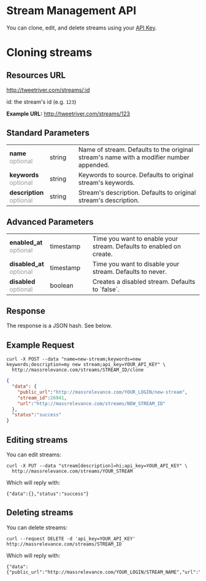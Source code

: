 # Stream Management API

You can clone, edit, and delete streams using your [API Key](http://massrelevance.com/profile/edit).

# Cloning streams

## Resources URL

http://tweetriver.com/streams/:id

id: the stream's id (e.g. `123`)<br />

**Example URL:** http://tweetriver.com/streams/123

## Standard Parameters

<table>
  <tr>
    <td>
      <strong>name</strong>
      <br /><span style="color: #999;">optional</span>
    </td>
    <td>string</td>
    <td></td>
    <td>
      Name of stream. Defaults to the original stream's name with a modifier number appended.
    </td>
  </tr>
  <tr>
    <td>
      <strong>keywords</strong>
      <br /><span style="color: #999;">optional</span>
    </td>
    <td>string</td>
    <td></td>
    <td>
      Keywords to source. Defaults to original stream's keywords.
    </td>
  </tr>
  <tr>
    <td>
      <strong>description</strong>
      <br /><span style="color: #999;">optional</span>
    </td>
    <td>string</td>
    <td></td>
    <td>
      Stream's description. Defaults to original stream's description.
    </td>
  </tr>
 </table>
 
## Advanced Parameters

<table>
  <tr>
    <td>
      <strong>enabled_at</strong>
      <br /><span style="color: #999;">optional</span>
    </td>
    <td>timestamp</td>
    <td></td>
    <td>
      Time you want to enable your stream. Defaults to enabled on create.
    </td>
  </tr>
  <tr>
    <td>
      <strong>disabled_at</strong>
      <br /><span style="color: #999;">optional</span>
    </td>
    <td>timestamp</td>
    <td></td>
    <td>
      Time you want to disable your stream. Defaults to never.
    </td>
  </tr>
  <tr>
    <td>
      <strong>disabled</strong>
      <br /><span style="color: #999;">optional</span>
    </td>
    <td>boolean</td>
    <td></td>
    <td>
      Creates a disabled stream. Defaults to `false`.
    </td>
  </tr>
</table>

## Response

The response is a JSON hash. See below.

## Example Request

    curl -X POST --data "name=new-stream;keywords=new keywords;description=my new stream;api_key=YOUR_API_KEY" \
      http://massrelevance.com/streams/STREAM_ID/clone

```json
{
  "data": {
    "public_url":"http://massrelevance.com/YOUR_LOGIN/new-stream",
    "stream_id":26941,
    "url":"http://massrelevance.com/streams/NEW_STREAM_ID"
  },
  "status":"success"
}
```

## Editing streams

You can edit streams:

    curl -X PUT --data "stream[description]=hi;api_key=YOUR_API_KEY" \
      http://massrelevance.com/streams/YOUR_STREAM

Which will reply with:

    {"data":{},"status":"success"}

## Deleting streams

You can delete streams:

    curl --request DELETE -d 'api_key=YOUR_API_KEY' http://massrelevance.com/streams/STREAM_ID

Which will reply with:

    {"data":{"public_url":"http://massrelevance.com/YOUR_LOGIN/STREAM_NAME","url":"http://massrelevance.com/streams/STREAM_ID"},"status":"success"} 
